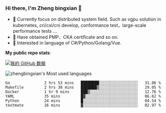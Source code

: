 ### Hi there, I'm Zheng bingxian  👋

* 📖  Currently focus on distributed system field. Such as vgpu solution in kubernetes, cri/csi/cni develop, conformance test，large-scale performance tests ...
* 🌱  Have obtained PMP、CKA certificate and so on.
* 👯  Interested in language of C#/Python/Golang/Vue.

**My public repo stats**:

[![我的 GitHub 数据](https://github-readme-stats.vercel.app/api?username=zhengbingxian&theme=merko)]()

![zhengbingxian's Most used languages](https://github-readme-stats.vercel.app/api/top-langs/?username=zhengbingxian&layout=compact&hide_border=true&langs_count=10)

<!--START_SECTION:waka-->

```text
Go               2 hrs 53 mins   ████████░░░░░░░░░░░░░░░░░   31.86 %
Makefile         2 hrs 38 mins   ███████▒░░░░░░░░░░░░░░░░░   29.05 %
Docker           1 hr 9 mins     ███▒░░░░░░░░░░░░░░░░░░░░░   12.76 %
YAML             35 mins         █▓░░░░░░░░░░░░░░░░░░░░░░░   06.62 %
Python           24 mins         █░░░░░░░░░░░░░░░░░░░░░░░░   04.54 %
textmate         16 mins         ▓░░░░░░░░░░░░░░░░░░░░░░░░   02.97 %
```

<!--END_SECTION:waka-->
